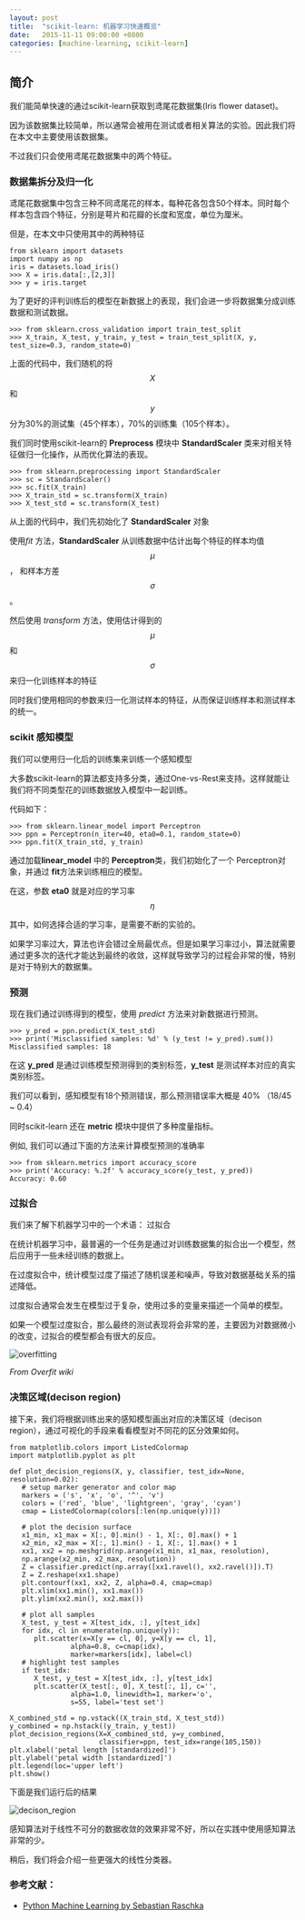 ```yaml
---
layout: post
title:  "scikit-learn: 机器学习快速概览"
date:   2015-11-11 09:00:00 +0800
categories: [machine-learning, scikit-learn]
---
```



## 简介

我们能简单快速的通过scikit-learn获取到鸢尾花数据集(Iris flower dataset)。

因为该数据集比较简单，所以通常会被用在测试或者相关算法的实验。因此我们将在本文中主要使用该数据集。

不过我们只会使用鸢尾花数据集中的两个特征。


### 数据集拆分及归一化

鸢尾花数据集中包含三种不同鸢尾花的样本，每种花各包含50个样本。同时每个样本包含四个特征，分别是萼片和花瓣的长度和宽度，单位为厘米。

但是，在本文中只使用其中的两种特征

```
from sklearn import datasets
import numpy as np
iris = datasets.load_iris()
>>> X = iris.data[:,[2,3]]
>>> y = iris.target
```

为了更好的评判训练后的模型在新数据上的表现，我们会进一步将数据集分成训练数据和测试数据。

```
>>> from sklearn.cross_validation import train_test_split
>>> X_train, X_test, y_train, y_test = train_test_split(X, y, test_size=0.3, random_state=0)
```

上面的代码中，我们随机的将$$X$$ 和 $$y$$ 分为30%的测试集（45个样本），70%的训练集（105个样本）。

我们同时使用scikit-learn的 **Preprocess** 模块中 **StandardScaler** 类来对相关特征做归一化操作，从而优化算法的表现。

```
>>> from sklearn.preprocessing import StandardScaler
>>> sc = StandardScaler()
>>> sc.fit(X_train)
>>> X_train_std = sc.transform(X_train)
>>> X_test_std = sc.transform(X_test)
```

从上面的代码中，我们先初始化了 **StandardScaler** 对象

使用*fit* 方法，**StandardScaler** 从训练数据中估计出每个特征的样本均值 $$\mu$$， 和样本方差$$\sigma$$。 

然后使用 *transform* 方法，使用估计得到的 $$\mu$$和$$\sigma$$ 来归一化训练样本的特征

同时我们使用相同的参数来归一化测试样本的特征，从而保证训练样本和测试样本的统一。


### scikit 感知模型

我们可以使用归一化后的训练集来训练一个感知模型

大多数scikit-learn的算法都支持多分类，通过One-vs-Rest来支持。这样就能让我们将不同类型花的训练数据放入模型中一起训练。


代码如下：

```
>>> from sklearn.linear_model import Perceptron
>>> ppn = Perceptron(n_iter=40, eta0=0.1, random_state=0)
>>> ppn.fit(X_train_std, y_train)
```

通过加载**linear_model** 中的 **Perceptron**类，我们初始化了一个 Perceptron对象，并通过 **fit**方法来训练相应的模型。

在这，参数 **eta0** 就是对应的学习率 $$\eta$$

其中，如何选择合适的学习率，是需要不断的实验的。

如果学习率过大，算法也许会错过全局最优点。但是如果学习率过小，算法就需要通过更多次的迭代才能达到最终的收敛，这样就导致学习的过程会非常的慢，特别是对于特别大的数据集。


### 预测

现在我们通过训练得到的模型，使用 *predict* 方法来对新数据进行预测。

```
>>> y_pred = ppn.predict(X_test_std)
>>> print('Misclassified samples: %d' % (y_test != y_pred).sum())
Misclassified samples: 18
```

在这 **y_pred** 是通过训练模型预测得到的类别标签，**y_test** 是测试样本对应的真实类别标签。

我们可以看到，感知模型有18个预测错误，那么预测错误率大概是 40% （18/45 ~ 0.4）

同时scikit-learn 还在 **metric** 模块中提供了多种度量指标。

例如, 我们可以通过下面的方法来计算模型预测的准确率

```
>>> from sklearn.metrics import accuracy_score
>>> print('Accuracy: %.2f' % accuracy_score(y_test, y_pred))
Accuracy: 0.60
```

### 过拟合

我们来了解下机器学习中的一个术语： 过拟合

在统计机器学习中，最普遍的一个任务是通过对训练数据集的拟合出一个模型，然后应用于一些未经训练的数据上。

在过度拟合中，统计模型过度了描述了随机误差和噪声，导致对数据基础关系的描述降低。

过度拟合通常会发生在模型过于复杂，使用过多的变量来描述一个简单的模型。

如果一个模型过度拟合，那么最终的测试表现将会非常的差，主要因为对数据微小的改变，过拟合的模型都会有很大的反应。

![overfitting](/assets/images/scikit_learn/quick_overview/Overfitting.png)

*From Overfit wiki*

### 决策区域(decison region)

接下来，我们将根据训练出来的感知模型画出对应的决策区域（decison region），通过可视化的手段来看看模型对不同花的区分效果如何。

```
from matplotlib.colors import ListedColormap
import matplotlib.pyplot as plt

def plot_decision_regions(X, y, classifier, test_idx=None, resolution=0.02):
   # setup marker generator and color map
   markers = ('s', 'x', 'o', '^', 'v')
   colors = ('red', 'blue', 'lightgreen', 'gray', 'cyan')
   cmap = ListedColormap(colors[:len(np.unique(y))])

   # plot the decision surface
   x1_min, x1_max = X[:, 0].min() - 1, X[:, 0].max() + 1
   x2_min, x2_max = X[:, 1].min() - 1, X[:, 1].max() + 1
   xx1, xx2 = np.meshgrid(np.arange(x1_min, x1_max, resolution),
   np.arange(x2_min, x2_max, resolution))
   Z = classifier.predict(np.array([xx1.ravel(), xx2.ravel()]).T)
   Z = Z.reshape(xx1.shape)
   plt.contourf(xx1, xx2, Z, alpha=0.4, cmap=cmap)
   plt.xlim(xx1.min(), xx1.max())
   plt.ylim(xx2.min(), xx2.max())

   # plot all samples
   X_test, y_test = X[test_idx, :], y[test_idx]
   for idx, cl in enumerate(np.unique(y)):
      plt.scatter(x=X[y == cl, 0], y=X[y == cl, 1], 
               alpha=0.8, c=cmap(idx),
               marker=markers[idx], label=cl)
   # highlight test samples
   if test_idx:
      X_test, y_test = X[test_idx, :], y[test_idx]
      plt.scatter(X_test[:, 0], X_test[:, 1], c='',
               alpha=1.0, linewidth=1, marker='o',
               s=55, label='test set')

X_combined_std = np.vstack((X_train_std, X_test_std))
y_combined = np.hstack((y_train, y_test))
plot_decision_regions(X=X_combined_std, y=y_combined,
                      classifier=ppn, test_idx=range(105,150))
plt.xlabel('petal length [standardized]')
plt.ylabel('petal width [standardized]')
plt.legend(loc='upper left')
plt.show()
```

下面是我们运行后的结果

![decison_region](/assets/images/scikit_learn/quick_overview/decison_region.png)

感知算法对于线性不可分的数据收敛的效果非常不好，所以在实践中使用感知算法非常的少。

稍后，我们将会介绍一些更强大的线性分类器。


### 参考文献：

* [Python Machine Learning by Sebastian Raschka]()



